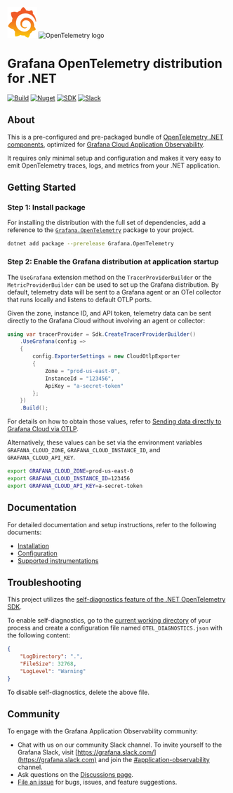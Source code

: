 <!-- markdownlint-disable -->
<p>
  <img src="internal/img/Grafana_icon.png" alt="Grafana logo" height="70"/ >
  <img src="https://opentelemetry.io/img/logos/opentelemetry-logo-nav.png" alt="OpenTelemetry logo" width="70"/ >
</p>
<!-- markdownlint-enable -->

# Grafana OpenTelemetry distribution for .NET

<!-- markdown-link-check-disable -->
[![Build](https://github.com/grafana/grafana-opentelemetry-dotnet/actions/workflows/unit-tests.yml/badge.svg?branch=main)](https://github.com/grafana/grafana-opentelemetry-dotnet/actions/workflows/unit-tests.yml)
[![Nuget](https://img.shields.io/nuget/v/Grafana.OpenTelemetry.svg)](https://www.nuget.org/profiles/Grafana)
[![SDK](https://img.shields.io/badge/otel--sdk-1.6.0-blue?style=flat&logo=opentelemetry)](https://github.com/open-telemetry/opentelemetry-dotnet)
[![Slack](https://img.shields.io/badge/join%20slack-%23app--o11y-brightgreen.svg?logo=slack)](https://grafana.slack.com/archives/C05E87XRK3J)
<!-- markdown-link-check-enable -->

## About

This is a pre-configured and pre-packaged bundle of [OpenTelemetry .NET components](http://github.com/open-telemetry/opentelemetry-dotnet-contrib),
optimized for [Grafana Cloud Application Observability](https://grafana.com/docs/grafana-cloud/monitor-applications/application-observability/).

It requires only minimal setup and configuration and makes it very easy to emit
OpenTelemetry traces, logs, and metrics from your .NET application.

## Getting Started

### Step 1: Install package

For installing the distribution with the full set of dependencies, add a
reference to the [`Grafana.OpenTelemetry`](https://www.nuget.org/packages/Grafana.OpenTelemetry)
package to your project.

```sh
dotnet add package --prerelease Grafana.OpenTelemetry
```

### Step 2: Enable the Grafana distribution at application startup

The `UseGrafana` extension method on the `TracerProviderBuilder` or the
`MetricProviderBuilder` can be used to set up the Grafana distribution. By
default, telemetry data will be sent to a Grafana agent or an OTel collector
that runs locally and listens to default OTLP ports.

Given the zone, instance ID, and API token, telemetry data can be sent directly
to the Grafana Cloud without involving an agent or collector:

```csharp
using var tracerProvider = Sdk.CreateTracerProviderBuilder()
    .UseGrafana(config =>
    {
        config.ExporterSettings = new CloudOtlpExporter
        {
            Zone = "prod-us-east-0",
            InstanceId = "123456",
            ApiKey = "a-secret-token"
        };
    })
    .Build();
```

For details on how to obtain those values, refer to [Sending data directly to
Grafana Cloud via
OTLP](./docs/configuration.md#sending-data-directly-to-grafana-cloud-via-otlp).

Alternatively, these values can be set via the environment variables
`GRAFANA_CLOUD_ZONE`, `GRAFANA_CLOUD_INSTANCE_ID`, and
`GRAFANA_CLOUD_API_KEY`.

```sh
export GRAFANA_CLOUD_ZONE=prod-us-east-0
export GRAFANA_CLOUD_INSTANCE_ID=123456
export GRAFANA_CLOUD_API_KEY=a-secret-token
```

## Documentation

For detailed documentation and setup instructions, refer to the following
documents:

* [Installation](./docs/installation.md)
* [Configuration](./docs/configuration.md)
* [Supported instrumentations](./docs/supported-instrumentations.md)

## Troubleshooting

This project utilizes the [self-diagnostics feature of the .NET OpenTelemetry SDK](https://github.com/open-telemetry/opentelemetry-dotnet/blob/main/src/OpenTelemetry/README.md#self-diagnostics).

To enable self-diagnostics, go to the
[current working directory](https://en.wikipedia.org/wiki/Working_directory) of
your process and create a configuration file named `OTEL_DIAGNOSTICS.json` with
the following content:

```json
{
    "LogDirectory": ".",
    "FileSize": 32768,
    "LogLevel": "Warning"
}
```

To disable self-diagnostics, delete the above file.

## Community

To engage with the Grafana Application Observability community:

* Chat with us on our community Slack channel. To invite yourself to the
  Grafana Slack, visit [https://grafana.slack.com/](https://grafana.slack.com)
  and join the [#application-observability](https://grafana.slack.com/archives/C05E87XRK3J)
  channel.
* Ask questions on the [Discussions page](https://github.com/grafana/grafana-opentelemetry-dotnet/discussions).
* [File an issue](https://github.com/grafana/grafana-opentelemetry-dotnet/issues/new)
  for bugs, issues, and feature suggestions.
